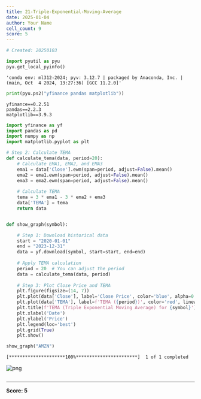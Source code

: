 ```yaml
---
title: 21-Triple-Exponential-Moving-Average
date: 2025-01-04
author: Your Name
cell_count: 9
score: 5
---
```


```python
# Created: 20250103
```


```python
import pyutil as pyu
pyu.get_local_pyinfo()
```




    'conda env: ml312-2024; pyv: 3.12.7 | packaged by Anaconda, Inc. | (main, Oct  4 2024, 13:27:36) [GCC 11.2.0]'




```python
print(pyu.ps2("yfinance pandas matplotlib"))
```

    yfinance==0.2.51
    pandas==2.2.3
    matplotlib==3.9.3
    



```python
import yfinance as yf
import pandas as pd
import numpy as np
import matplotlib.pyplot as plt
```


```python
# Step 2: Calculate TEMA
def calculate_tema(data, period=20):
    # Calculate EMA1, EMA2, and EMA3
    ema1 = data['Close'].ewm(span=period, adjust=False).mean()
    ema2 = ema1.ewm(span=period, adjust=False).mean()
    ema3 = ema2.ewm(span=period, adjust=False).mean()
    
    # Calculate TEMA
    tema = 3 * ema1 - 3 * ema2 + ema3
    data['TEMA'] = tema
    return data
```


```python

```


```python
def show_graph(symbol):

    # Step 1: Download historical data
    start = "2020-01-01"
    end = "2023-12-31"
    data = yf.download(symbol, start=start, end=end)
    
    # Apply TEMA calculation
    period = 20  # You can adjust the period
    data = calculate_tema(data, period)
    
    # Step 3: Plot Close Price and TEMA
    plt.figure(figsize=(14, 7))
    plt.plot(data['Close'], label='Close Price', color='blue', alpha=0.6)
    plt.plot(data['TEMA'], label=f'TEMA ({period})', color='red', linewidth=2)
    plt.title(f'TEMA (Triple Exponential Moving Average) for {symbol}')
    plt.xlabel('Date')
    plt.ylabel('Price')
    plt.legend(loc='best')
    plt.grid(True)
    plt.show()
```


```python
show_graph("AMZN")
```

    [*********************100%***********************]  1 of 1 completed



    
![png](/mlnotes/images/21-triple-exponential-moving-average_7_1.png)
    



```python

```


---
**Score: 5**